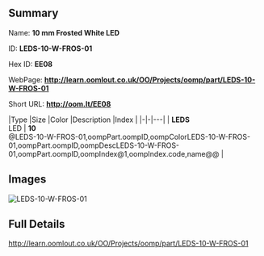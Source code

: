 

## Summary
 
Name: __10 mm Frosted White LED__

ID: __LEDS-10-W-FROS-01__

Hex ID: __EE08__

WebPage: __http://learn.oomlout.co.uk/OO/Projects/oomp/part/LEDS-10-W-FROS-01__

Short URL: __http://oom.lt/EE08__


|Type   |Size   |Color   |Description   |Index   |
|-|-|---|
| __LEDS__ <br>LED  | __10__<br>@LEDS-10-W-FROS-01,oompPart.oompID,oompColorLEDS-10-W-FROS-01,oompPart.oompID,oompDescLEDS-10-W-FROS-01,oompPart.oompID,oompIndex@1,oompIndex.code,name@@ |


## Images
![LEDS-10-W-FROS-01](http://oomlout.com/oomp-gen/parts/LEDS-10-W-FROS-01/LEDS-10-W-FROS-01_420.jpg)

## Full Details

 http://learn.oomlout.co.uk/OO/Projects/oomp/part/LEDS-10-W-FROS-01

